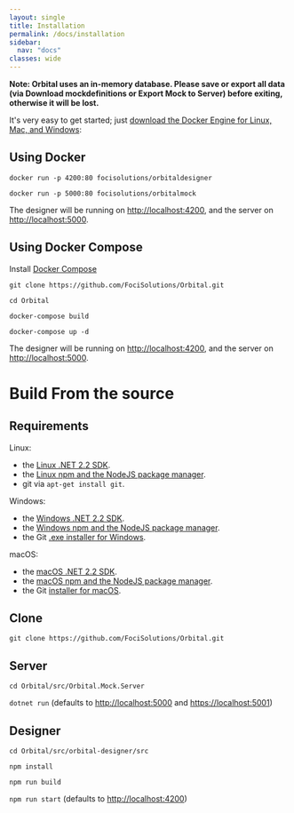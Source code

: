 ```yaml
---
layout: single
title: Installation
permalink: /docs/installation
sidebar:
  nav: "docs"
classes: wide
---
```


**Note: Orbital uses an in-memory database. Please save or export all data (via Download mockdefinitions or Export Mock to Server) before exiting, otherwise it will be lost.**

It's very easy to get started; just [download the Docker Engine for Linux, Mac, and Windows](https://hub.docker.com/?overlay=onboarding):

## Using Docker

`docker run -p 4200:80 focisolutions/orbitaldesigner`

`docker run -p 5000:80 focisolutions/orbitalmock`

The designer will be running on <http://localhost:4200>, and the server on <http://localhost:5000>.

## Using Docker Compose

Install [Docker Compose](https://docs.docker.com/compose/install/)

`git clone https://github.com/FociSolutions/Orbital.git`

`cd Orbital`

`docker-compose build`

`docker-compose up -d`

The designer will be running on [http://localhost:4200](http://localhost:4200), and the server on [http://localhost:5000](http://localhost:5000).

# Build From the source

## Requirements

Linux:

- the [Linux .NET 2.2 SDK](https://docs.microsoft.com/dotnet/core/install/linux-package-managers).
- the [Linux npm and the NodeJS package manager](https://nodejs.org/en/download/package-manager/).
- git via `apt-get install git`.

Windows:

- the [Windows .NET 2.2 SDK](https://dotnet.microsoft.com/download/dotnet-core/thank-you/sdk-2.2.100-windows-x64-installer).
- the [Windows npm and the NodeJS package manager](https://nodejs.org/en/download/).
- the Git [.exe installer for Windows](https://git-scm.com/download/win).

macOS:

- the [macOS .NET 2.2 SDK](https://dotnet.microsoft.com/download).
- the [macOS npm and the NodeJS package manager](https://nodejs.org/en/download/).
- the Git [installer for macOS](https://git-scm.com/download/mac).


## Clone

`git clone https://github.com/FociSolutions/Orbital.git`

## Server

`cd Orbital/src/Orbital.Mock.Server`

`dotnet run` (defaults to [http://localhost:5000](http://localhost:5000) and [https://localhost:5001](https://localhost:5001))

## Designer

`cd Orbital/src/orbital-designer/src`

`npm install`

`npm run build`

`npm run start` (defaults to [http://localhost:4200](http://localhost:4200))
